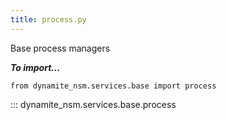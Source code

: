 ```yaml
---
title: process.py
---
```


Base process managers

***To import...***
```python3
from dynamite_nsm.services.base import process
```
::: dynamite_nsm.services.base.process